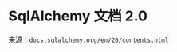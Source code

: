 # SqlAlchemy 文档 2.0

来源：[`docs.sqlalchemy.org/en/20/contents.html`](https://docs.sqlalchemy.org/en/20/contents.html)
